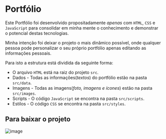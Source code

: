 # Portfólio
Este Portfólio foi desenvolvido propositadamente _apenas_ com `HTML`, `CSS` e `JavaScript` para consolidar em minha mente o conhecimento e demonstrar o potencial destas tecnologias.

Minha intenção foi deixar o projeto o mais dinâmico possível, onde qualquer pessoa pode personalizar o seu próprio portfólio apenas editando as informações pessoais.

Para isto a estrutura está dividida da seguinte forma:

* O arquivo `HTML` está na raiz do projeto `src`.
* Dados - Todas as informações(_textos_) do portfólio estão na pasta `src/data`.
* Imagens - Todas as imagens(_foto, imagens e ícones_) estão na pasta `src/images`.
* Scripts - O código `JavaScript` se encontra na pasta `src/scripts`.
* Estilos - O código `CSS` se encontra na pasta `src/styles`.

## Para baixar o projeto

![image](https://github.com/marcosadrianoti/marcosadrianoti.github.io/assets/18756793/7aa964f3-3a83-4cfe-8232-c59866bddd84)

